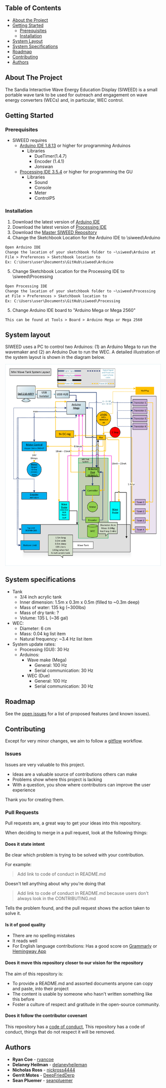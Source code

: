 <!-- TABLE OF CONTENTS -->
## Table of Contents

* [About the Project](#about-the-project)
* [Getting Started](#getting-started)
  * [Prerequisites](#prerequisites)
  * [Installation](#installation)
* [System Layout](#System-layout)
* [System Specifications](#System-Specifications)
* [Roadmap](#roadmap)
* [Contributing](#contributing)
* [Authors](#Authors)

<!-- ABOUT THE PROJECT -->
## About The Project

The Sandia Interactive Wave Energy Education Display (SIWEED) is a small portable wave tank to be used for outreach and engagement on wave energy converters (WECs) and, in particular, WEC control.


<!-- GETTING STARTED -->
## Getting Started

### Prerequisites
- SIWEED requires 
	- [Arduino IDE 1.8.13](https://www.arduino.cc/en/main/software) or higher for programming Arduinos
		- Libraries 
			- DueTimer(1.4.7)
			- Encoder (1.4.1)
			- Jonswan
	- [Processing IDE 3.5.4](https://processing.org/download/) or higher for programming the GU
		- Libraries
			- Sound
			- Console
			- Meter
			- ControlP5


### Installation

1. Download the latest version of [Arduino IDE](https://www.arduino.cc/en/main/software) 
2. Download the latest version of [Processing IDE](https://processing.org/download/)
3. Download the [Master SIWEED Repository](https://github.com/SNL-WaterPower/siweed/tree/master)
4. Change the Sketchbook Location for the Arduino IDE to \siweed\Arduino
```
Open Arduino IDE
Change the location of your sketchbook folder to ~\siweed\Arduino at File > Preferences > Sketchbook location to 
Ex: C:\Users\user\Documents\GitHub\siweed\Arduino
```
5. Change Sketchbook Location for the Processing IDE to \siweed\Processing
```
Open Processing IDE
Change the location of your sketchbook folder to ~\siweed\Processing at File > Preferences > Sketchbook location to 
Ex: C:\Users\user\Documents\GitHub\siweed\Processing
```
5. Change Arduino IDE board to "Arduino Mega or Mega 2560"
```
This can be found at Tools > Board > Arduino Mega or Mega 2560
```
<!-- System layout -->
## System layout
SIWEED uses a PC to control two Arduinos: (1) an Arduino Mega to run the wavemaker and (2) an Arduino Due to run the WEC.
A detailed illustration of the system layout is shown in the diagram below.

![system layout](documentation/diagrams/systemLayoutPNG.png)
<!-- System Specifications -->
## System specifications
 - Tank
 	- 3/4 inch acrylic tank
 	- Inner dimension: 1.5m x 0.3m x 0.5m (filled to ~0.3m deep)
 	- Mass of water: 135 kg (~300lbs)
 	- Mass of dry tank: ?
 	- Volume: 135 L (~36 gal)
 - WEC: 
 	- Diameter: 6 cm
   	- Mass: 0.04 kg list item
   	- Natural frequency: ~3.4 Hz list item
 - System update rates:
 	- Processing (GUI): 30 Hz
 	- Arduinos:
 		- Wave make (Mega)
 			- General: 100 Hz
 			- Serial communication: 30 Hz
 		- WEC (Due)
 			- General: 100 Hz
 			- Serial communication: 30 Hz


<!-- ROADMAP -->
## Roadmap

See the [open issues](https://github.com/SNL-WaterPower/siweed/issues) for a list of proposed features (and known issues).

<!-- CONTRIBUTING -->
## Contributing

Except for very minor changes, we aim to follow a [gitflow](https://www.atlassian.com/git/tutorials/comparing-workflows/gitflow-workflow) workflow.

### Issues

Issues are very valuable to this project.

* Ideas are a valuable source of contributions others can make
* Problems show where this project is lacking
* With a question, you show where contributors can improve the user experience

Thank you for creating them.

### Pull Requests

Pull requests are, a great way to get your ideas into this repository.

When deciding to merge in a pull request, look at the following things:

#### Does it state intent

Be clear which problem is trying to be solved with your contribution.

For example:

> Add link to code of conduct in README.md

Doesn't tell anything about why you're doing that

> Add link to code of conduct in README.md because users don't always look in the CONTRIBUTING.md

Tells the problem found, and the pull request shows the action taken to solve it.


#### Is it of good quality

* There are no spelling mistakes
* It reads well
* For English language contributions: Has a good score on [Grammarly](grammarly.com) or [Hemingway App](http://www.hemingwayapp.com/)

#### Does it move this repository closer to our vision for the repository

The aim of this repository is:

* To provide a README.md and assorted documents anyone can copy and paste, into their project
* The content is usable by someone who hasn't written something like this before
* Foster a culture of respect and gratitude in the open-source community.

#### Does it follow the contributor covenant

This repository has a [code of conduct](CODE_OF_CONDUCT.md), This repository has a code of conduct, things that do not respect it will be removed.


<!-- Authors -->
## Authors

* **Ryan Coe** - [ryancoe](https://github.com/ryancoe)
* **Delaney Heilman** - [delaneyheileman](https://github.com/delaneyheileman)
* **Nicholas Ross** - [nickross4444](https://github.com/nickross4444)
* **Gerrit Motes** - [DeepFriedDerp](https://github.com/DeepFriedDerp)
* **Sean Pluemer** - [seanpluemer](https://github.com/SeanPluemer)






